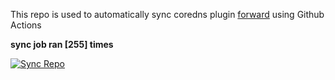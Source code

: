 This repo is used to automatically sync coredns plugin [forward](https://github.com/QZLin/forward) using Github Actions

**sync job ran [255] times**

[![Sync Repo](https://github.com/QZLin/coredns-extract/actions/workflows/sync.yaml/badge.svg)](https://github.com/QZLin/coredns-extract/actions/workflows/sync.yaml)
